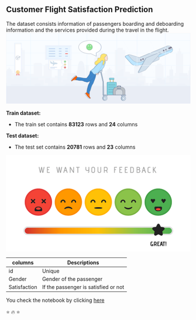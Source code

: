 ## Customer Flight Satisfaction Prediction
The dataset consists information of passengers boarding and deboarding information and the services provided during the travel in the flight.![enter image description here](https://github.com/anuradhajadhav/Customer-Flight-Satisfaction_prediction-Anuradha/blob/main/Airline%20satisfaction%20Image1.png?raw=true)

**Train dataset:**

- The train set contains **83123** rows and **24** columns

**Test dataset:**

- The test set contains **20781** rows and **23** columns

![enter image description here](https://github.com/anuradhajadhav/Customer-Flight-Satisfaction_prediction-Anuradha/blob/main/Image2.png?raw=true)

|columns| Descriptions |
|--|--|
| id | Unique |
|Gender| Gender of the passenger |
|Satisfaction|If the passenger is satisfied or not|

You check the notebook by clicking [here](https://github.com/anuradhajadhav/Customer-Flight-Satisfaction_prediction-Anuradha)

:star: :fire: :star:


